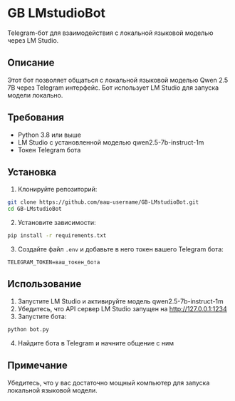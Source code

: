 # GB LMstudioBot

Telegram-бот для взаимодействия с локальной языковой моделью через LM Studio.

## Описание

Этот бот позволяет общаться с локальной языковой моделью Qwen 2.5 7B через Telegram интерфейс. Бот использует LM Studio для запуска модели локально.

## Требования

- Python 3.8 или выше
- LM Studio с установленной моделью qwen2.5-7b-instruct-1m
- Токен Telegram бота

## Установка

1. Клонируйте репозиторий:
```bash
git clone https://github.com/ваш-username/GB-LMstudioBot.git
cd GB-LMstudioBot
```

2. Установите зависимости:
```bash
pip install -r requirements.txt
```

3. Создайте файл `.env` и добавьте в него токен вашего Telegram бота:
```
TELEGRAM_TOKEN=ваш_токен_бота
```

## Использование

1. Запустите LM Studio и активируйте модель qwen2.5-7b-instruct-1m
2. Убедитесь, что API сервер LM Studio запущен на http://127.0.0.1:1234
3. Запустите бота:
```bash
python bot.py
```
4. Найдите бота в Telegram и начните общение с ним

## Примечание

Убедитесь, что у вас достаточно мощный компьютер для запуска локальной языковой модели. 